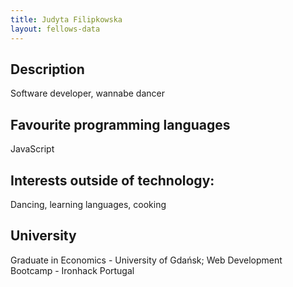 ```yaml
---
title: Judyta Filipkowska
layout: fellows-data
---
```


## Description
Software developer, wannabe dancer 

## Favourite programming languages
JavaScript

## Interests outside of technology: 
Dancing, learning languages, cooking 

## University 
Graduate in Economics - University of Gdańsk; Web Development Bootcamp - Ironhack Portugal 